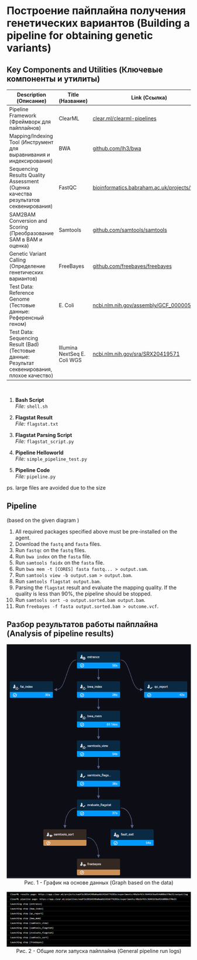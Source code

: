 # Построение пайплайна получения генетических вариантов (Building a pipeline for obtaining genetic variants)

## Key Components and Utilities (Ключевые компоненты и утилиты)

| Description (Описание) | Title (Название) | Link (Ссылка) 
|---|---|---|
| Pipeline Framework (Фреймворк для пайплайнов) | ClearML | [clear.ml/clearml-pipelines](https://clear.ml/clearml-pipelines/) 
| Mapping/Indexing Tool (Инструмент для выравнивания и индексирования) | BWA | [github.com/lh3/bwa](https://github.com/lh3/bwa) 
| Sequencing Results Quality Assessment (Оценка качества результатов секвенирования) | FastQC | [bioinformatics.babraham.ac.uk/projects/fastqc](https://www.bioinformatics.babraham.ac.uk/projects/fastqc/) 
| SAM2BAM Conversion and Scoring (Преобразование SAM в BAM и оценка) | Samtools | [github.com/samtools/samtools](https://github.com/samtools/samtools) 
| Genetic Variant Calling (Определение генетических вариантов) | FreeBayes | [github.com/freebayes/freebayes](https://github.com/freebayes/freebayes) 
| Test Data: Reference Genome (Тестовые данные: Референсный геном) | E. Coli | [ncbi.nlm.nih.gov/assembly/GCF_000005845.2](https://www.ncbi.nlm.nih.gov/assembly/GCF_000005845.2/) 
| Test Data: Sequencing Result (Bad) (Тестовые данные: Результат секвенирования, плохое качество) | Illumina NextSeq E. Coli WGS | [ncbi.nlm.nih.gov/sra/SRX20419571](https://www.ncbi.nlm.nih.gov/sra/SRX20419571[accn])

<br>

1. **Bash Script**  
   _File:_ `shell.sh`

2. **Flagstat Result**  
   _File:_ `flagstat.txt`

3. **Flagstat Parsing Script**  
   _File:_ `flagstat_script.py`

4. **Pipeline Helloworld**  
   _File:_ `simple_pipeline_test.py`

5. **Pipeline Code**  
   _File:_ `pipeline.py`

ps. large files are avoided due to the size 

## Pipeline
(based on the given diagram )

1. All required packages specified above must be pre-installed on the agent.
2. Download the `fastq` and `fasta` files.
3. Run `fastqc` on the `fastq` files.
4. Run `bwa index` on the `fasta` file.
5. Run `samtools faidx` on the `fasta` file.
6. Run `bwa mem -t [CORES] fasta fastq... > output.sam`.
7. Run `samtools view -b output.sam > output.bam`.
8. Run `samtools flagstat output.bam`.
9. Parsing the `flagstat` result and evaluate the mapping quality. If the quality is less than 90%, the pipeline should be stopped.
10. Run `samtools sort -o output.sorted.bam output.bam`.
11. Run `freebayes -f fasta output.sorted.bam > outcome.vcf`.


## Разбор результатов работы пайплайна (Analysis of pipeline results)

<div style="text-align: center;">
  <img src="https://github.com/benmasud/nsu-bio-informatics-1/blob/Assignment-4/Assignment-4/others/flow2.png" alt="flow2">
   <br>
  <figcaption>Рис. 1 - График на основе данных (Graph based on the data)</figcaption>
</div>

<br>

<div style="text-align: center;">
  <img src="https://github.com/benmasud/nsu-bio-informatics-1/blob/Assignment-4/Assignment-4/others/logs_1.png" alt="logs_1">
   <br>
  <figcaption>Рис. 2 - Общие логи запуска пайплайна (General pipeline run logs)</figcaption>
</div>



